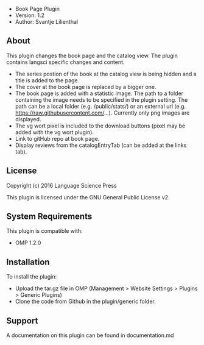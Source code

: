 - Book Page Plugin
- Version: 1.2
- Author: Svantje Lilienthal

About
-----
This plugin changes the book page and the catalog view. The plugin contains langsci specific changes and content. 

 * The series postion of the book at the catalog view is being hidden and a title is added to the page.
 * The cover at the book page is replaced by a bigger one. 
 * The book page is added with a statistic image. The path to a folder containing the image needs to be specified in the plugin setting. The path can be a local folder (e.g. /public/stats/) or an external url (e.g. https://raw.githubusercontent.com/...). Currently only png images are displayed.
 * The vg wort pixel is included to the download buttons (pixel may be added with the vg wort plugin). 
 * Link to gitHub repo at book page.
 * Display reviews from the catalogEntryTab (can be added at the links tab).
  
License
-------
Copyright (c) 2016 Language Science Press

This plugin is licensed under the GNU General Public License v2. 

System Requirements
-------------------
This plugin is compatible with:
 - OMP 1.2.0

Installation
------------
To install the plugin:
 - Upload the tar.gz file in OMP (Management > Website Settings > Plugins > Generic Plugins)
 - Clone the code from Github in the plugin/generic folder.

Support
---------------
A documentation on this plugin can be found in documentation.md
